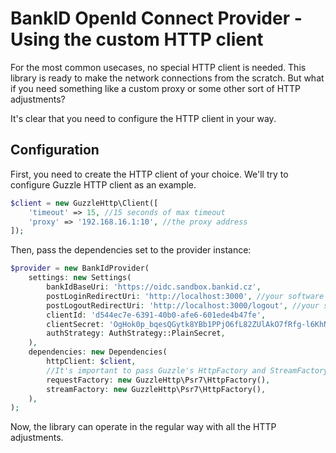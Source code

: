 # BankID OpenId Connect Provider - Using the custom HTTP client

For the most common usecases, no special HTTP client is needed. This library is ready to make the network connections from the scratch. But what if you need something like a custom proxy or some other sort of HTTP adjustments?

It's clear that you need to configure the HTTP client in your way.

## Configuration

First, you need to create the HTTP client of your choice. We'll try to configure Guzzle HTTP client as an example.

```php
$client = new GuzzleHttp\Client([
    'timeout' => 15, //15 seconds of max timeout
    'proxy' => '192.168.16.1:10', //the proxy address
]);
```

Then, pass the dependencies set to the provider instance:

```php
$provider = new BankIdProvider(
    settings: new Settings(
        bankIdBaseUri: 'https://oidc.sandbox.bankid.cz',
        postLoginRedirectUri: 'http://localhost:3000', //your software URI + post-login redirect path
        postLogoutRedirectUri: 'http://localhost:3000/logout', //your software + post-logout redirect path
        clientId: 'd544ec7e-6391-40b0-afe6-601ede4b47fe',
        clientSecret: 'OgHok0p_bqesQGytk8YBb1PPjO6fL82ZUlAkO7fRfg-l6KhNQCt1t1h097de-CNj1a1JCJMViAM9N8MLcIml2Q',
        authStrategy: AuthStrategy::PlainSecret,
    ),
    dependencies: new Dependencies(
        httpClient: $client,
        //It's important to pass Guzzle's HttpFactory and StreamFactory as well for the better compatibility:
        requestFactory: new GuzzleHttp\Psr7\HttpFactory(), 
        streamFactory: new GuzzleHttp\Psr7\HttpFactory(),
    ),
);
```

Now, the library can operate in the regular way with all the HTTP adjustments.
